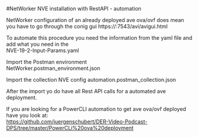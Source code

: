 #NetWorker NVE installation with RestAPI - automation

NetWorker configuration of an already deployed ave ova/ovf does mean you have to go through the conig gui
https://<nve>:7543/avi/avigui.html  

To automate this procedure you need the information from the yaml file and add what you need in the  
NVE-19-2-Input-Params.yaml

Import the Postman environment  
NetWorker.postman_environment.json  

Import the collection
NVE config automation.postman_collection.json

After the import yo do have all Rest API calls for a automated ave deployment.

If you are looking for a PowerCLI automation to get ave ova/ovf deployed have you look at:  
https://github.com/juergenschubert/DER-Video-Podcast-DPS/tree/master/PowerCLi%20ova%20deployment
